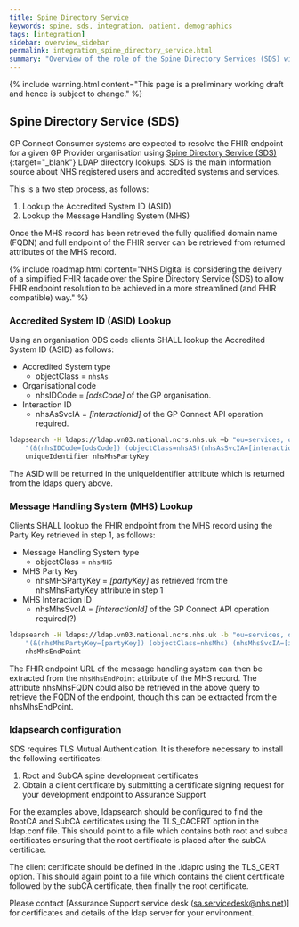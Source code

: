 ```yaml
---
title: Spine Directory Service
keywords: spine, sds, integration, patient, demographics
tags: [integration]
sidebar: overview_sidebar
permalink: integration_spine_directory_service.html
summary: "Overview of the role of the Spine Directory Services (SDS) within GP Connect."
---
```


{% include warning.html content="This page is a preliminary working draft and hence is subject to change." %}

## Spine Directory Service (SDS) ##

GP Connect Consumer systems are expected to resolve the FHIR endpoint for a given GP Provider organisation using [Spine Directory Service (SDS)](http://digital.nhs.uk/spine){:target="_blank"} LDAP directory lookups. SDS is the main information source about NHS registered users and accredited systems and services.

This is a two step process, as follows:

1. Lookup the Accredited System ID (ASID)
2. Lookup the Message Handling System (MHS)

Once the MHS record has been retrieved the fully qualified domain name (FQDN) and full endpoint of the FHIR server can be retrieved from returned attributes of the MHS record.

{% include roadmap.html content="NHS Digital is considering the delivery of a simplified FHIR façade over the Spine Directory Service (SDS) to allow FHIR endpoint resolution to be achieved in a more streamlined (and FHIR compatible) way." %}





### Accredited System ID (ASID) Lookup ###

Using an organisation ODS code clients SHALL lookup the Accredited System ID (ASID) as follows:

- Accredited System type
	- objectClass = `nhsAs`
- Organisational code
	- nhsIDCode = *[odsCode]* of the GP organisation.
- Interaction ID
	- nhsAsSvcIA = *[interactionId]* of the GP Connect API operation required.

```bash
ldapsearch -H ldaps://ldap.vn03.national.ncrs.nhs.uk –b "ou=services, o=nhs" 
	"(&(nhsIDCode=[odsCode]) (objectClass=nhsAS)(nhsAsSvcIA=[interactionId]))" 
	uniqueIdentifier nhsMhsPartyKey
```

The ASID will be returned in the uniqueIdentifier attribute which is returned from the ldaps query above.

### Message Handling System (MHS) Lookup ###

Clients SHALL lookup the FHIR endpoint from the MHS record using the Party Key retrieved in step 1, as follows:

- Message Handling System type
	- objectClass = `nhsMHS`
- MHS Party Key
	- nhsMHSPartyKey = *[partyKey]* as retrieved from the nhsMhsPartyKey attribute in step 1
- MHS Interaction ID
	- nhsMhsSvcIA = *[interactionId]* of the GP Connect API operation required(?)


```bash
ldapsearch -H ldaps://ldap.vn03.national.ncrs.nhs.uk -b "ou=services, o=nhs" 
	"(&(nhsMhsPartyKey=[partyKey]) (objectClass=nhsMhs) (nhsMhsSvcIA=[interactionId]))" 
	nhsMhsEndPoint
```

The FHIR endpoint URL of the message handling system can then be extracted from the `nhsMhsEndPoint` attribute of the MHS record. The attribute nhsMhsFQDN could also be retrieved in the above query to retrieve the FQDN of the endpoint, though this can be extracted from the nhsMhsEndPoint.

### ldapsearch configuration ###

SDS requires TLS Mutual Authentication. It is therefore necessary to install the following certificates:

1. Root and SubCA spine development certificates
2. Obtain a client certificate by submitting a certificate signing request for your development endpoint to Assurance Support

For the examples above, ldapsearch should be configured to find the RootCA and SubCA certificates using the TLS_CACERT option in the ldap.conf file. This should point to a file which contains both root and subca certificates ensuring that the root certificate is placed after the subCA certificae.

The client certificate should be defined in the .ldaprc using the TLS_CERT option. This should again point to a file which contains the client certificate followed by the subCA certificate, then finally the root certificate.

Please contact [Assurance Support service desk (sa.servicedesk@nhs.net)] for certificates and details of the ldap server for your environment.

